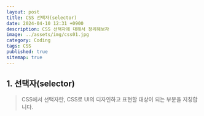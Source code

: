```yaml
---
layout: post
title: CSS 선택자(selector)
date: 2024-04-10 12:31 +0900
description: CSS 선택자에 대해서 정리해보자 
image: ../assets/img/css01.jpg
category: Coding
tags: CSS
published: true
sitemap: true
---
```



## 1. 선택자(selector)
> CSS에서 선택자란, CSS로 UI의 디자인하고 표현할 대상이 되는 부분을 지칭합니다.

